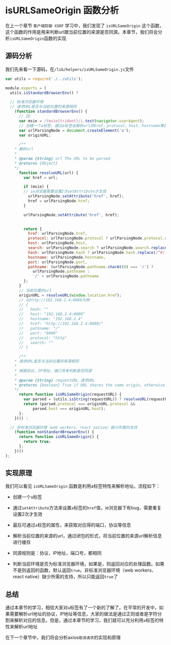 # isURLSameOrigin 函数分析

在上一个章节 `客户端防御 XSRF` 学习中，我们发现了 `isURLSameOrigin` 这个函数，这个函数的作用是用来判断url跟当前位置的来源是否同源。本章节，我们将会分析`isURLSameOrigin`函数的实现

## 源码分析

我们先来看一下源码，在`/lib/helpers/isURLSameOrigin.js`文件

```javascript
var utils = require('./../utils');

module.exports = (
  utils.isStandardBrowserEnv() ?

  // 标准浏览器环境
  // 请求URL是否与当前位置的来源相同
    (function standardBrowserEnv() {
      // IE
      var msie = /(msie|trident)/i.test(navigator.userAgent);
      // 创建一个a标签，通过a标签去解析url的href，protocol，host，hostname等属性
      var urlParsingNode = document.createElement('a');
      var originURL;

      /**
    * 解析url
    *
    * @param {String} url The URL to be parsed
    * @returns {Object}
    */
      function resolveURL(url) {
        var href = url;

        if (msie) {
        // ie浏览器需要设置2次setAttribute才生效
          urlParsingNode.setAttribute('href', href);
          href = urlParsingNode.href;
        }

        urlParsingNode.setAttribute('href', href);

        
        return {
          href: urlParsingNode.href,
          protocol: urlParsingNode.protocol ? urlParsingNode.protocol.replace(/:$/, '') : '',
          host: urlParsingNode.host,
          search: urlParsingNode.search ? urlParsingNode.search.replace(/^\?/, '') : '',
          hash: urlParsingNode.hash ? urlParsingNode.hash.replace(/^#/, '') : '',
          hostname: urlParsingNode.hostname,
          port: urlParsingNode.port,
          pathname: (urlParsingNode.pathname.charAt(0) === '/') ?
            urlParsingNode.pathname :
            '/' + urlParsingNode.pathname
        };
      }
      // 当前位置的url
      originURL = resolveURL(window.location.href);
      // 以http://192.168.2.4:8080为例
      // {
      //   hash: ""
      //   host: "192.168.2.4:8080"
      //   hostname: "192.168.2.4"
      //   href: "http://192.168.2.4:8080/"
      //   pathname: "/"
      //   port: "8080"
      //   protocol: "http"
      //   search: ""
      // }

      /**
    * 请求URL是否与当前位置的来源相同
    * 
    * 根据协议，IP地址，端口号来判断是否同源
    *
    * @param {String} requestURL 请求URL
    * @returns {boolean} True if URL shares the same origin, otherwise false
    */
      return function isURLSameOrigin(requestURL) {
        var parsed = (utils.isString(requestURL)) ? resolveURL(requestURL) : requestURL;
        return (parsed.protocol === originURL.protocol &&
            parsed.host === originURL.host);
      };
    })() :

  // 非标准浏览器环境（web workers、react native）缺少所需的支持
    (function nonStandardBrowserEnv() {
      return function isURLSameOrigin() {
        return true;
      };
    })()
);

```

## 实现原理

我们可以看见 `isURLSameOrigin` 函数是利用a标签特性来解析地址。流程如下：   

- 创建一个`a`标签

- 通过`setAttribute`方法来设置`a`标签的`href`值，ie浏览器下有bug，需要重复设置2次才生效

- 最后可通过`a`标签的属性，来获取对应得的端口，协议等信息

- 解析当前位置的来源的url，通过闭包的形式，将当前位置的来源url解析信息进行缓存

- 同源规则是：协议，IP地址，端口号，都相同

- 判断当前环境是否为标准浏览器环境，如果是，则返回对应的处理函数。如果不是则返回的函数，默认返回`true`。非标准浏览器环境（web workers、react native）缺少所需的支持，所以只能返回`true`了

## 总结

通过本章节的学习，相信大家对`a`标签有了一个新的了解了。在平常的开发中，如果需要解析url地址的协议，IP地址等信息，大家的做法是通过正则或者是字符分割来解析对应的信息。但是，通过本章节的学习，我们就可以充分利用`a`标签的特性来解析url地址

在下一个章节中，我们将会分析axios`取消请求`的实现和原理